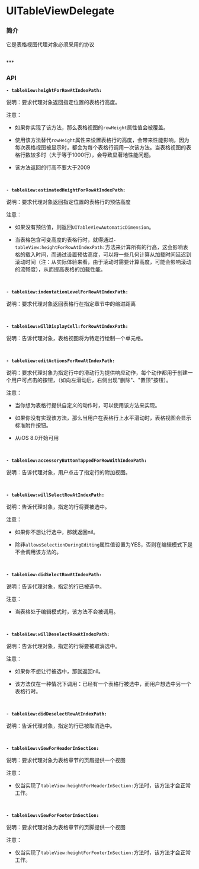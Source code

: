 # UITableViewDelegate

### 简介

它是表格视图代理对象必须采用的协议


<br>
***
<br>


### API

**`- tableView:heightForRowAtIndexPath:`**

说明：要求代理对象返回指定位置的表格行高度。

注意：

* 如果你实现了该方法，那么表格视图的`rowHeight`属性值会被覆盖。

* 使用该方法替代`rowHeight`属性来设置表格行的高度，会带来性能影响，因为每次表格视图被显示时，都会为每个表格行调用一次该方法。当表格视图的表格行数较多时（大于等于1000行），会导致显著地性能问题。

* 该方法返回的行高不要大于2009

<br>


**`- tableView:estimatedHeightForRowAtIndexPath:`**

说明：要求代理对象返回指定位置的表格行的预估高度

注意：

* 如果没有预估值，则返回`UITableViewAutomaticDimension`。

* 当表格包含可变高度的表格行时，就得通过`- tableView:heightForRowAtIndexPath:`方法来计算所有的行高，这会影响表格的载入时间，而通过设置预估高度，可以将一些几何计算从加载时间延迟到滚动时间（注：从实际体验来看，由于滚动时需要计算高度，可能会影响滚动的流畅度），从而提高表格的加载性能。

<br>


**`- tableView:indentationLevelForRowAtIndexPath:`**

说明：要求代理对象返回表格行在指定章节中的缩进距离

<br>


**`- tableView:willDisplayCell:forRowAtIndexPath:`**

说明：告诉代理对象，表格视图将为特定行绘制一个单元格。

<br>


**`- tableView:editActionsForRowAtIndexPath:`**

说明：要求代理对象为指定行中的滑动行为提供响应动作，每个动作都用于创建一个用户可点击的按钮，（如向左滑动后，右侧出现"删除"、"置顶"按钮）。

注意：

* 当你想为表格行提供自定义的动作时，可以使用该方法来实现。

* 如果你没有实现该方法，那么当用户在表格行上水平滑动时，表格视图会显示标准附件按钮。

* 从iOS 8.0开始可用

<br>


**`- tableView:accessoryButtonTappedForRowWithIndexPath:`**

说明：告诉代理对象，用户点击了指定行的附加视图。

<br>


**`- tableView:willSelectRowAtIndexPath:`**

说明：告诉代理对象，指定的行将要被选中。

注意：

* 如果你不想让行选中，那就返回nil。

* 除非`allowsSelectionDuringEditing`属性值设置为YES，否则在编辑模式下是不会调用该方法的。

<br>


**`- tableView:didSelectRowAtIndexPath:`**

说明：告诉代理对象，指定的行已被选中。

注意：

* 当表格处于编辑模式时，该方法不会被调用。

<br>


**`- tableView:willDeselectRowAtIndexPath:`**

说明：告诉代理对象，指定的行将要被取消选中。

注意：

* 如果你不想让行被选中，那就返回nil。

* 该方法仅在一种情况下调用：已经有一个表格行被选中，而用户想选中另一个表格行时。

<br>


**`- tableView:didDeselectRowAtIndexPath:`**

说明：告诉代理对象，指定的行已被取消选中。

<br>


**`- tableView:viewForHeaderInSection:`**

说明：要求代理对象为表格章节的页眉提供一个视图

注意：

* 仅当实现了`tableView:heightForHeaderInSection:`方法时，该方法才会正常工作。

<br>


**`- tableView:viewForFooterInSection:`**

说明：要求代理对象为表格章节的页脚提供一个视图

注意：

* 仅当实现了`tableView:heightForFooterInSection:`方法时，该方法才会正常工作。